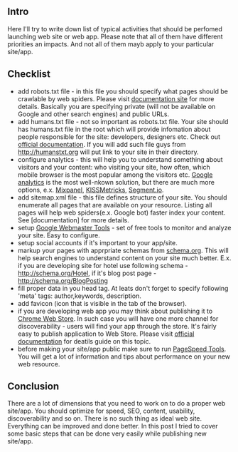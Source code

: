 <!--
name: Website launch checklist
description: List of activities to do while launcging website
author: Anton Podviaznikov
author_email: anton@hashobject.com
author_url: http://hashobject.com/team/anton
author_github: podviaznikov
author_twitter: podviaznikov
author_avatar: /images/anton-avatar.png
location: San Jose, Costa Rica
date_created: 2013-07-22
date_modified: 2013-07-22
date_published: 2013-07-22
headline:
in_language: en
keywords: web site, web app, lauch checklist
discussion_url: https://github.com/hashobject/blog.hashobject.com/issues/5
canonical_url: http://blog.hashobject.com/website-launch-checklist
-->
## Intro

Here I'll try to write down list of typical activities that should be perfomed launching
web site or web app. Please note that all of them have different priorities an impacts.
And not all of them mayb apply to your particular site/app.

## Checklist

  * add robots.txt file - in this file you should specify what pages should be crawlable by web spiders.
    Please visit [documentation site](http://www.robotstxt.org/robotstxt.html) for more details. Basically
    you are specifying private (will not be available on Google and other search engines) and public URLs.
  * add humans.txt file - not so important as robots.txt file. Your site should has humans.txt file in the
    root which will provide infomation about people responsible for the site: developers, designers etc.
    Check out [official documentation](http://humanstxt.org/). If you will add such file guys from
    http://humanstxt.org will put link to your site in their directory.
  * configure analytics - this will help you to understand something about visitors and your content:
    who visiting your site, how often, which mobile browser is the most popular among the visitors etc.
    [Google analytics](https://www.google.com/analytics/) is the most well-nkown solution, but there are
    much more options, e.x. [Mixpanel](http://mixpanel.com/), [KISSMetricks](https://www.kissmetrics.com/),
    [Segment.io](https://segment.io/).
  * add sitemap.xml file - this file defines structure of your site. You should enumerate all pages
    that are available on your resource. Listing all pages will help web spiders(e.x. Google bot) faster
    index your content. See [documentation] for more details.
  * setup [Google Webmaster Tools](https://www.google.com/webmasters/tools/) - set of free tools to monitor
    and analyze your site. Easy to configure.
  * setup social accounts if it's important to your app/site.
  * markup your pages with apprpriate schemas from [schema.org](http://schema.org). This will help search engines
    to understand content on your site much better. E.x. if you are developing site for hotel use following
    schema - http://schema.org/Hotel, if it's blog post page - http://schema.org/BlogPosting
  * fill proper data in you head tag. At leats don't forget to specify following 'meta' tags: author,keywords,
    description.
  * add favicon (icon that is visible in the tab of the browser).
  * if you are developing web app you may think about publishing it to [Chrome Web Store](https://chrome.google.com/webstore).
    In such case you will have one more channel for discoverability - users will find your app through the store.
    It's fairly easy to publish application to Web Store. Please visit [official documentation](https://developers.google.com/chrome/web-store/docs/publish)
    for deatils guide on this topic.
  * before making your site/app public make sure to run [PageSpeed Tools](https://developers.google.com/speed/pagespeed/).
    You will get a lot of information and tips about performance on your new web resource.

## Conclusion

There are a lot of dimensions that you need to work on to do a proper web site/app.
You should optimize for speed, SEO, content, usability, discoverability and so on.
There is no such thing as ideal web site. Everything can be improved and done better.
In this post I tried to cover some basic steps that can be done very easily while publishing new
site/app.
